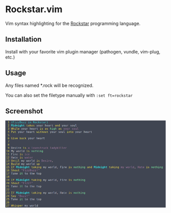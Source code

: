 # Rockstar.vim

Vim syntax highlighting for the [Rockstar](https://github.com/dylanbeattie/rockstar) programming language.

## Installation

Install with your favorite vim plugin manager (pathogen, vundle, vim-plug, etc.)

## Usage

Any files named *.rock will be recognized.

You can also set the filetype manually with `:set ft=rockstar`

## Screenshot

![Screenshot](https://raw.githubusercontent.com/seanyeh/rockstar.vim/screenshot/screen.png)
